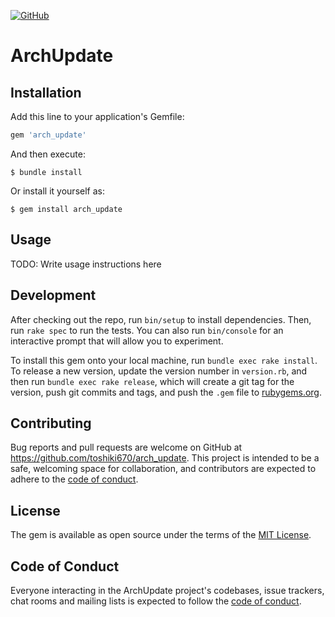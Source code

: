 <a href="LICENSE" alt="MIT License"><img alt="GitHub" src="https://img.shields.io/github/license/toshiki670/arch_update?style=flat-square"></a>

# ArchUpdate
## Installation

Add this line to your application's Gemfile:

```ruby
gem 'arch_update'
```

And then execute:

    $ bundle install

Or install it yourself as:

    $ gem install arch_update

## Usage

TODO: Write usage instructions here

## Development

After checking out the repo, run `bin/setup` to install dependencies. Then, run `rake spec` to run the tests. You can also run `bin/console` for an interactive prompt that will allow you to experiment.

To install this gem onto your local machine, run `bundle exec rake install`. To release a new version, update the version number in `version.rb`, and then run `bundle exec rake release`, which will create a git tag for the version, push git commits and tags, and push the `.gem` file to [rubygems.org](https://rubygems.org).

## Contributing

Bug reports and pull requests are welcome on GitHub at https://github.com/toshiki670/arch_update. This project is intended to be a safe, welcoming space for collaboration, and contributors are expected to adhere to the [code of conduct](https://github.com/toshiki670/arch_update/blob/master/CODE_OF_CONDUCT.md).


## License

The gem is available as open source under the terms of the [MIT License](https://opensource.org/licenses/MIT).

## Code of Conduct

Everyone interacting in the ArchUpdate project's codebases, issue trackers, chat rooms and mailing lists is expected to follow the [code of conduct](https://github.com/toshiki670/arch_update/blob/master/CODE_OF_CONDUCT.md).
